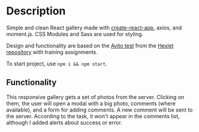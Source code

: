 # **Description**
Simple and clean React gallery made with [create-react-app](https://github.com/facebook/create-react-app), axios, and moment.js. CSS Modules and Sass are used for styling.

Design and functionality are based on the [Avito test](https://github.com/avito-tech/safedeal-frontend-trainee) from the [Hexlet repository](https://github.com/Hexlet/ru-test-assignments) with training assignments.

To start project, use `npm i && npm start`.

## Functionality
This responsive gallery gets a set of photos from the server. Clicking on them, the user will open a modal with a big photo, comments (where available), and a form for adding comments. A new comment will be sent to the server. According to the task, it won't appear in the comments list, although I added alerts about success or error.
